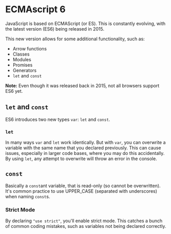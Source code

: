# ECMAscript 6
JavaScript is based on ECMAScript (or ES). This is constantly evolving, with the latest version (ES6) being released in 2015.

This new version allows for some additional functionality, such as:
- Arrow functions
- Classes
- Modules
- Promises
- Generators
- `let` and `const`

**Note:** Even though it was released back in 2015, not all browsers support ES6 yet.

## `let` and `const`
ES6 introduces two new types `var`: `let` and `const`.

### `let`
In many ways `var` and `let` work identically. But with `var`, you can overwrite a variable with the same name that you declared previously. This can cause issues, especially in larger code bases, where you may do this accidentally. By using `let`, any attempt to overwrite will throw an error in the console.


## `const`
Basically a `const`ant variable, that is read-only (so cannot be overwritten). It's common practice to use UPPER_CASE (separated with underscores) when naming `const`s.

### Strict Mode
By declaring `"use strict"`, you'll enable strict mode. This catches a bunch of common coding mistakes, such as variables not being declared correctly.
